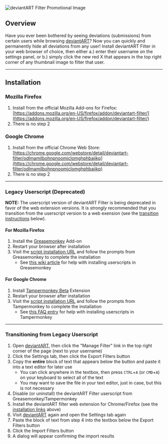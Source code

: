 ![deviantART Filter Promotional Image](https://raw.githubusercontent.com/rthaut/deviantART-Filter/development/resources/screenshots/Promo.png)

## Overview
Have you ever been bothered by seeing deviations (submissions) from certain users while browsing [deviantART](https://www.deviantart.com)? Now you can quickly and permanently hide all deviations from any user! Install deviantART Filter in your web browser of choice, then either a.) enter their username on the settings panel, or b.) simply click the new red X that appears in the top right corner of any thumbnail image to filter that user.

* * *

## Installation
### Mozilla Firefox
1. Install from the official Mozilla Add-ons for Firefox: [https://addons.mozilla.org/en-US/firefox/addon/deviantart-filter/](https://addons.mozilla.org/en-US/firefox/addon/deviantart-filter/)
1. There is no step 2

### Google Chrome
1. Install from the official Chrome Web Store: [https://chrome.google.com/webstore/detail/deviantart-filter/odlmamilbohnpnoomjclomghphbajikp](https://chrome.google.com/webstore/detail/deviantart-filter/odlmamilbohnpnoomjclomghphbajikp)
1. There is no step 2

* * *

### Legacy Userscript (Deprecated)
**NOTE:** The userscript version of deviantART Filter is being deprecated in favor of the web extension versions. It is *strongly* recommended that you transition from the userscript version to a web exension (see the [transition instructions](#transitioning-from-legacy-userscript) below).
#### For Mozilla Firefox
1. Install the [Greasemonkey](https://addons.mozilla.org/en-US/firefox/addon/greasemonkey) Add-on
1. Restart your browser after installation
1. Visit the [script installation URL](https://github.com/rthaut/deviantART-Filter/raw/development/dist/userscript/deviantART_Filter.user.js) and follow the prompts from Greasemonkey to complete the installation
    - See [this wiki article](https://wiki.greasespot.net/Greasemonkey_Manual:Installing_Scripts) for help with installing userscripts in Greasemonkey
#### For Google Chrome
1. Install [Tampermonkey Beta](https://chrome.google.com/webstore/detail/tampermonkey-beta/gcalenpjmijncebpfijmoaglllgpjagf) Extension
1. Restart your browser after installation
1. Visit the [script installation URL](https://github.com/rthaut/deviantART-Filter/raw/development/dist/userscript/deviantART_Filter.user.js) and follow the prompts from Tampermonkey to complete the installation
    - See [this FAQ entry](http://tampermonkey.net/faq.php#Q102) for help with installing userscripts in Tampermonkey

* * *

### Transitioning from Legacy Userscript
1. Open [deviantART](https://www.deviantart.com/), then click the "Manage Filter" link in the top right corner of the page (next to your username)
1. Click the Settings tab, then click the Export Filters button
1. Copy the **entire** block of text that appears below the button and paste it into a text editor for later use
    - You can click anywhere in the textbox, then press `CTRL`+`A` (or `CMD`+`A`) on your keyboard to select all of the text
    - You may want to save the file in your text editor, just in case, but this is not necessary
1. Disable (or uninstall) the deviantART Filter userscript from Greasemonkey/Tampermonkey
1. Install the deviantART filter web extension for Chrome/Firefox (see the [installation links](#installation) above)
1. Visit [deviantART](https://www.deviantart.com/) again and open the Settings tab again
1. Paste the block of text from step 4 into the textbox below the Export Filters button
1. Click the Import Filters button
1. A dialog will appear confirming the import results
